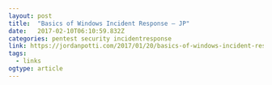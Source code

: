```yaml
---
layout: post 
title:  "Basics of Windows Incident Response – JP" 
date:   2017-02-10T06:10:59.832Z 
categories: pentest security incidentresponse
link: https://jordanpotti.com/2017/01/20/basics-of-windows-incident-response/ 
tags:
  - links
ogtype: article 
---
```


